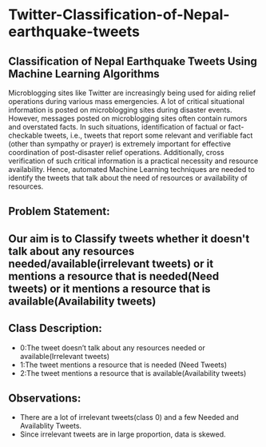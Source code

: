 # Twitter-Classification-of-Nepal-earthquake-tweets
<h2>Classification of Nepal Earthquake Tweets Using Machine Learning Algorithms</h2>

Microblogging sites like Twitter are increasingly being used for aiding relief operations during various mass emergencies.
A lot of critical situational information is posted on microblogging sites during disaster events.
However, messages posted on microblogging sites often contain rumors and overstated facts.
In such situations, identification of factual or fact-checkable tweets, i.e., tweets that report some relevant and verifiable fact (other than sympathy or prayer) is extremely important for effective coordination of post-disaster relief operations.
Additionally, cross verification of such critical information is a practical necessity and resource availability.
Hence, automated Machine Learning techniques are needed to identify the tweets that talk about the need of resources or availability of resources. 

<h2>Problem Statement:<h2>

Our aim is to Classify tweets whether it doesn't talk about any resources needed/available(irrelevant tweets) or
it mentions a resource that is needed(Need tweets) or
it mentions a resource that is available(Availability tweets)

<h2>Class Description:</h2>
<ul>
  <li>0:The tweet doesn’t talk about any resources needed or available(Irrelevant tweets)</li>
  <li>1:The tweet mentions a resource that is needed (Need Tweets)</li>
  <li>2:The tweet mentions a resource that is available(Availability tweets)</li>
</ul>



<h2>Observations:</h2>
<ul>
  <li>There are a lot of irrelevant tweets(class 0) and a few Needed and Availablity Tweets.</li>
  <li>Since irrelevant tweets are in large proportion, data is skewed.</li>
</ul>
